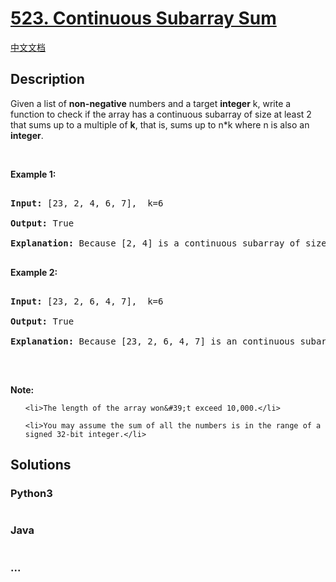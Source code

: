 # [523. Continuous Subarray Sum](https://leetcode.com/problems/continuous-subarray-sum)

[中文文档](/solution/0500-0599/0523.Continuous%20Subarray%20Sum/README.md)

## Description

<p>Given a list of <b>non-negative</b> numbers and a target <b>integer</b> k, write a function to check if the array has a continuous subarray of size at least 2 that sums up to a multiple of <b>k</b>, that is, sums up to n*k where n is also an <b>integer</b>.</p>

<p>&nbsp;</p>

<p><b>Example 1:</b></p>

<pre>

<b>Input:</b> [23, 2, 4, 6, 7],  k=6

<b>Output:</b> True

<b>Explanation:</b> Because [2, 4] is a continuous subarray of size 2 and sums up to 6.

</pre>

<p><b>Example 2:</b></p>

<pre>

<b>Input:</b> [23, 2, 6, 4, 7],  k=6

<b>Output:</b> True

<b>Explanation:</b> Because [23, 2, 6, 4, 7] is an continuous subarray of size 5 and sums up to 42.

</pre>

<p>&nbsp;</p>

<p><b>Note:</b></p>

<ol>

    <li>The length of the array won&#39;t exceed 10,000.</li>

    <li>You may assume the sum of all the numbers is in the range of a signed 32-bit integer.</li>

</ol>

## Solutions

<!-- tabs:start -->

### **Python3**

```python

```

### **Java**

```java

```

### **...**

```

```

<!-- tabs:end -->
